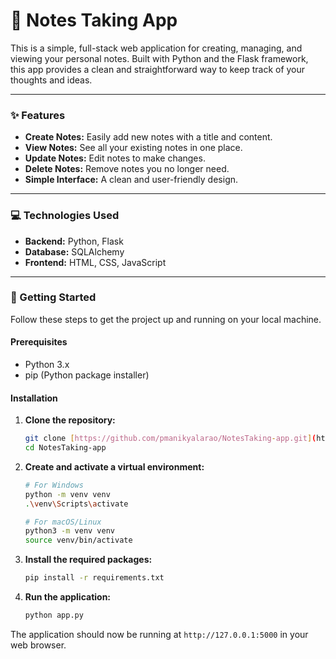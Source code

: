 # 📝 Notes Taking App

This is a simple, full-stack web application for creating, managing, and viewing your personal notes. Built with Python and the Flask framework, this app provides a clean and straightforward way to keep track of your thoughts and ideas.

---

### ✨ Features

* **Create Notes:** Easily add new notes with a title and content.
* **View Notes:** See all your existing notes in one place.
* **Update Notes:** Edit notes to make changes.
* **Delete Notes:** Remove notes you no longer need.
* **Simple Interface:** A clean and user-friendly design.

---

### 💻 Technologies Used

* **Backend:** Python, Flask
* **Database:** SQLAlchemy
* **Frontend:** HTML, CSS, JavaScript

---

### 🚀 Getting Started

Follow these steps to get the project up and running on your local machine.

#### Prerequisites

* Python 3.x
* pip (Python package installer)

#### Installation

1.  **Clone the repository:**
    ```bash
    git clone [https://github.com/pmanikyalarao/NotesTaking-app.git](https://github.com/pmanikyalarao/NotesTaking-app.git)
    cd NotesTaking-app
    ```
2.  **Create and activate a virtual environment:**
    ```bash
    # For Windows
    python -m venv venv
    .\venv\Scripts\activate
    
    # For macOS/Linux
    python3 -m venv venv
    source venv/bin/activate
    ```
3.  **Install the required packages:**
    ```bash
    pip install -r requirements.txt
    ```
4.  **Run the application:**
    ```bash
    python app.py
    ```

The application should now be running at `http://127.0.0.1:5000` in your web browser.
